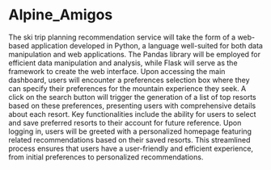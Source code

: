 # Alpine_Amigos
The ski trip planning recommendation service will take the form of a web-based application developed in Python, a language well-suited for both data manipulation and web applications. The Pandas library will be employed for efficient data manipulation and analysis, while Flask will serve as the framework to create the web interface.
Upon accessing the main dashboard, users will encounter a preferences selection box where they can specify their preferences for the mountain experience they seek. A click on the search button will trigger the generation of a list of top resorts based on these preferences, presenting users with comprehensive details about each resort.
Key functionalities include the ability for users to select and save preferred resorts to their account for future reference. Upon logging in, users will be greeted with a personalized homepage featuring related recommendations based on their saved resorts. This streamlined process ensures that users have a user-friendly and efficient experience, from initial preferences to personalized recommendations. 
